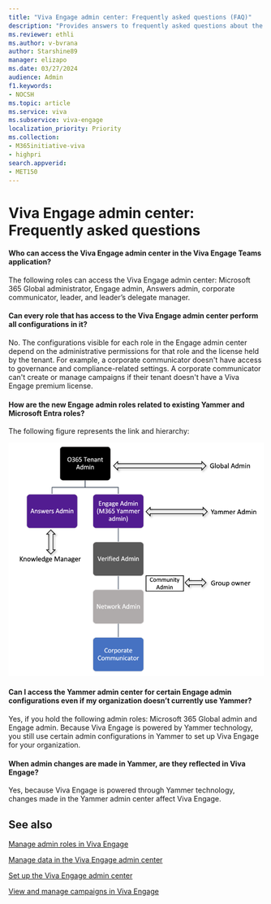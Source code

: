 ```yaml
---
title: "Viva Engage admin center: Frequently asked questions (FAQ)"
description: "Provides answers to frequently asked questions about the Viva Engage admin center."
ms.reviewer: ethli
ms.author: v-bvrana
author: Starshine89
manager: elizapo
ms.date: 03/27/2024
audience: Admin
f1.keywords:
- NOCSH
ms.topic: article
ms.service: viva
ms.subservice: viva-engage
localization_priority: Priority
ms.collection:  
- M365initiative-viva
- highpri
search.appverid:
- MET150
---
```


# Viva Engage admin center: Frequently asked questions

#### Who can access the Viva Engage admin center in the Viva Engage Teams application?

The following roles can access the Viva Engage admin center: Microsoft 365 Global administrator, Engage admin, Answers admin, corporate communicator, leader, and leader’s delegate manager.  

#### Can every role that has access to the Viva Engage admin center perform all configurations in it?

No. The configurations visible for each role in the Engage admin center depend on the administrative permissions for that role and the license held by the tenant. For example, a corporate communicator doesn't have access to governance and compliance-related settings. A corporate communicator can't create or manage campaigns if their tenant doesn't have a Viva Engage premium license.  

#### How are the new Engage admin roles related to existing Yammer and Microsoft Entra roles?

The following figure represents the link and hierarchy:

[![Chart shows the hierarchy of connections between existing Yammer and Microsoft Entra ID.](/viva/media/engage/admin/herarchy-admin.png)](/viva/media/engage/admin/herarchy-admin.png#lightbox)

#### Can I access the Yammer admin center for certain Engage admin configurations even if my organization doesn’t currently use Yammer?

Yes, if you hold the following admin roles: Microsoft 365 Global admin and Engage admin. Because Viva Engage is powered by Yammer technology, you still use certain admin configurations in Yammer to set up Viva Engage for your organization.

#### When admin changes are made in Yammer, are they reflected in Viva Engage?

Yes, because Viva Engage is powered through Yammer technology, changes made in the Yammer admin center affect Viva Engage.  

## See also

[Manage admin roles in Viva Engage](/Viva/engage/eac-key-admin-roles-permissions)

[Manage data in the Viva Engage admin center](/Viva/engage/eac-as-manage-data)

[Set up the Viva Engage admin center](/Viva/engage/eac-get-started)

[View and manage campaigns in Viva Engage](/Viva/engage/campaigns)
